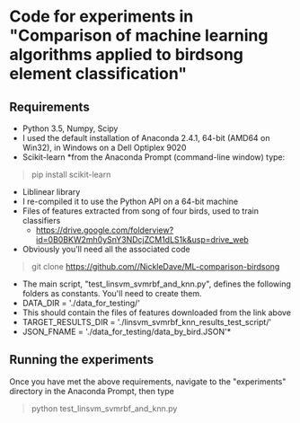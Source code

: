 # Code for experiments in "Comparison of machine learning algorithms applied to birdsong element classification"

## Requirements
* Python 3.5, Numpy, Scipy
 * I used the default installation of Anaconda 2.4.1, 64-bit (AMD64 on Win32), in Windows on a Dell Optiplex 9020
* Scikit-learn
 *from the Anaconda Prompt (command-line window) type:  
 >pip install scikit-learn
* Liblinear library
 * I re-compiled it to use the Python API on a 64-bit machine
* Files of features extracted from song of four birds, used to train classifiers
    * https://drive.google.com/folderview?id=0B0BKW2mh0ySnY3NDcjZCM1dLS1k&usp=drive_web
* Obviously you'll need all the associated code
 >git clone https://github.com//NickleDave/ML-comparison-birdsong
* The main script,  "test_linsvm_svmrbf_and_knn.py", defines the following folders as constants. You'll need to create them.
 * DATA_DIR = './data_for_testing/'
  * This should contain the files of features downloaded from the link above
 * TARGET_RESULTS_DIR = './linsvm_svmrbf_knn_results_test_script/'
 * JSON_FNAME = './data_for_testing/data_by_bird.JSON'*

## Running the experiments
Once you have met the above requirements, navigate to the "experiments" directory in the Anaconda Prompt, then type
>python test_linsvm_svmrbf_and_knn.py


